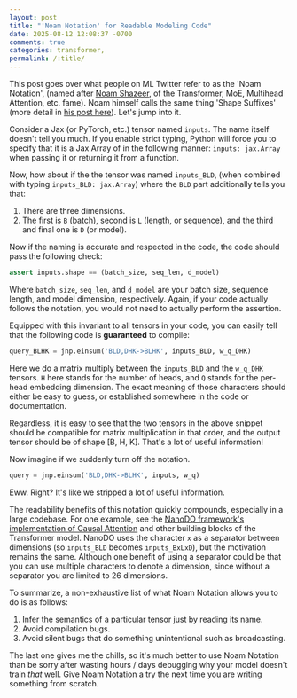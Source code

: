 ```yaml
---
layout: post
title: "'Noam Notation' for Readable Modeling Code"
date: 2025-08-12 12:08:37 -0700
comments: true
categories: transformer,
permalink: /:title/
---
```

This post goes over what people on ML Twitter refer to as the 'Noam Notation', (named after <a href="https://scholar.google.com/citations?user=wsGvgA8AAAAJ&hl=en" target="_blank">Noam Shazeer</a>, of the Transformer, MoE, Multihead Attention, etc. fame). Noam himself calls the same thing 'Shape Suffixes' (more detail in <a href="https://medium.com/@NoamShazeer/shape-suffixes-good-coding-style-f836e72e24fd" target="_blank">his post here</a>). Let's jump into it.

Consider a Jax (or PyTorch, etc.) tensor named `inputs`. The name itself doesn't tell you much. If you enable strict typing, Python will force you to specify that it is a Jax Array of in the following manner: `inputs: jax.Array` when passing it or returning it from a function. 

Now, how about if the the tensor was named `inputs_BLD`, (when combined with typing `inputs_BLD: jax.Array`) where the `BLD` part additionally tells you that:

1. There are three dimensions.
2. The first is `B` (batch), second is `L` (length, or sequence), and the third and final one is `D` (or model).

Now if the naming is accurate and respected in the code, the code should pass the following check:

```python
assert inputs.shape == (batch_size, seq_len, d_model)
```

Where `batch_size`, `seq_len`, and `d_model` are your batch size, sequence length, and model dimension, respectively. Again, if your code actually follows the notation, you would not need to actually perform the assertion.

Equipped with this invariant to all tensors in your code, you can easily tell that the following code is **guaranteed** to compile:

```python
query_BLHK = jnp.einsum('BLD,DHK->BLHK', inputs_BLD, w_q_DHK)
```

Here we do a matrix multiply between the `inputs_BLD` and the `w_q_DHK` tensors. `H` here stands for the number of heads, and `Q` stands for the per-head embedding dimension. The exact meaning of those characters should either be easy to guess, or established somewhere in the code or documentation.

Regardless, it is easy to see that the two tensors in the above snippet should be compatible for matrix multiplication in that order, and the output tensor should be of shape [B, H, K]. That's a lot of useful information!

Now imagine if we suddenly turn off the notation.

```python
query = jnp.einsum('BLD,DHK->BLHK', inputs, w_q)
```

Eww. Right? It's like we stripped a lot of useful information.

The readability benefits of this notation quickly compounds, especially in a large codebase. For one example, see the <a href="https://github.com/google-deepmind/nanodo/blob/10aefdeed40a63293daf112b91a5538cd24fa3a4/nanodo/model.py#L121" target="_blank">NanoDO framework's implementation of Causal Attention</a> and other building blocks of the Transformer model. NanoDO uses the character `x` as a separator between dimensions (so `inputs_BLD` becomes `inputs_BxLxD`), but the motivation remains the same. Although one benefit of using a separator could be that you can use multiple characters to denote a dimension, since without a separator you are limited to 26 dimensions.

To summarize, a non-exhaustive list of what Noam Notation allows you to do is as follows:

1. Infer the semantics of a particular tensor just by reading its name.
2. Avoid compilation bugs.
3. Avoid silent bugs that do something unintentional such as broadcasting. 

The last one gives me the chills, so it's much better to use Noam Notation than be sorry after wasting hours / days debugging why your model doesn't train *that* well. Give Noam Notation a try the next time you are writing something from scratch.